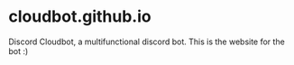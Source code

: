 # cloudbot.github.io
Discord Cloudbot, a multifunctional discord bot. This is the website for the bot :)
